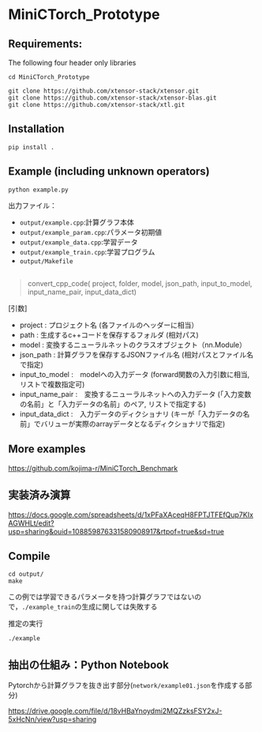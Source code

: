 # MiniCTorch_Prototype


## Requirements:
The following four header only libraries
```
cd MiniCTorch_Prototype

git clone https://github.com/xtensor-stack/xtensor.git
git clone https://github.com/xtensor-stack/xtensor-blas.git
git clone https://github.com/xtensor-stack/xtl.git
```

## Installation

```
pip install .
```

## Example (including unknown operators)
```
python example.py
```

出力ファイル：
- `output/example.cpp`:計算グラフ本体
- `output/example_param.cpp`:パラメータ初期値
- `output/example_data.cpp`:学習データ
- `output/example_train.cpp`:学習プログラム
- `output/Makefile`

## 

> convert_cpp_code( project, folder, model, json_path, input_to_model, input_name_pair, input_data_dict)

[引数]
 - project  :  プロジェクト名 (各ファイルのヘッダーに相当）
 - path     :  生成するc++コードを保存するフォルダ (相対パス)
 - model    :  変換するニューラルネットのクラスオブジェクト（nn.Module）
 - json_path : 計算グラフを保存するJSONファイル名  (相対パスとファイル名で指定)
 - input_to_model   :　modelへの入力データ (forward関数の入力引数に相当, リストで複数指定可)
 - input_name_pair  :　変換するニューラルネットへの入力データ (「入力変数の名前」と「入力データの名前」のペア, リストで指定する)
 - input_data_dict  :　入力データのディクショナリ (キーが「入力データの名前」でバリューが実際のarrayデータとなるディクショナリで指定)
 
## More examples
https://github.com/kojima-r/MiniCTorch_Benchmark

## 実装済み演算
https://docs.google.com/spreadsheets/d/1xPFaXAceqH8FPTJTFEfQup7KIxAGWHLt/edit?usp=sharing&ouid=108859876331580908917&rtpof=true&sd=true

## Compile
```
cd output/
make
```
この例では学習できるパラメータを持つ計算グラフではないので，`./example_train`の生成に関しては失敗する


推定の実行
```
./example
```


## 抽出の仕組み：Python Notebook
Pytorchから計算グラフを抜き出す部分(`network/example01.json`を作成する部分)

https://drive.google.com/file/d/18vHBaYnoydmi2MQZzksFSY2xJ-5xHcNn/view?usp=sharing
